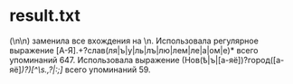 # result.txt
(\n\n) заменила все вхождения на \n.
 Использовала регулярное выражение [A-Я].+?слав(ля|ъ|у|ль|лъ|лю|лем|ле|а|ом|e)* всего упоминаний  647.
Использовала выражение (Нов(ѣ|ъ|[а-яё])?город([а-яё]*)?)[^\s.,\?|:;]* всего упоминаний 59.
